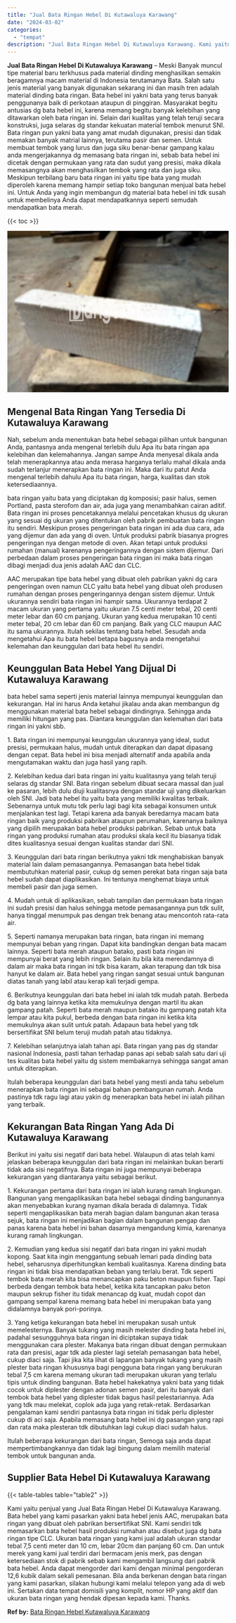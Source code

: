 ```yaml
---
title: "Jual Bata Ringan Hebel Di Kutawaluya Karawang"
date: "2024-03-02"
categories: 
  - "tempat"
description: "Jual Bata Ringan Hebel Di Kutawaluya Karawang. Kami yaitu penjual yang Jual Bata Ringan Hebel Di Kutawaluya Karawang. Bata hebel yang kami pasarkan yakni bat..."
---
```


**Jual Bata Ringan Hebel Di Kutawaluya Karawang** – Meski Banyak muncul tipe material baru terkhusus pada material dinding menghasilkan semakin beragamnya macam material di Indonesia terutamanya Bata. Salah satu jenis material yang banyak digunakan sekarang ini dan masih tren adalah material dinding bata ringan. Bata hebel ini yakni bata yang terus banyak penggunanya baik di perkotaan ataupun di pinggiran. Masyarakat begitu antusias dg bata hebel ini, karena memang begitu banyak kelebihan yang ditawarkan oleh bata ringan ini. Selain dari kualitas yang telah teruji secara konstruksi, juga selaras dg standar kekuatan material tembok menurut SNI. Bata ringan pun yakni bata yang amat mudah digunakan, presisi dan tidak memakan banyak matrial lainnya, terutama pasir dan semen. Untuk membuat tembok yang lurus dan juga siku benar-benar gampang kalau anda mengerjakannya dg memasang bata ringan ini, sebab bata hebel ini dicetak dengan permukaan yang rata dan sudut yang presisi, maka dikala memasangnya akan menghasilkan tembok yang rata dan juga siku. Meskipun terbilang baru bata ringan ini yaitu tipe bata yang mudah diperoleh karena memang hampir setiap toko bangunan menjual bata hebel ini. Untuk Anda yang ingin membangun dg material bata hebel ini tdk susah untuk membelinya Anda dapat mendapatkannya seperti semudah mendapatkan bata merah.

{{< toc >}}

![Jual Bata Ringan Hebel Di Kutawaluya Karawang](/images/jual-hebel-murah-04.png)

## Mengenal Bata Ringan Yang Tersedia Di Kutawaluya Karawang

Nah, sebelum anda menentukan bata hebel sebagai pilihan untuk bangunan Anda, pantasnya anda mengenal terlebih dulu Apa itu bata ringan apa kelebihan dan kelemahannya. Jangan sampe Anda menyesal dikala anda telah menerapkannya atau anda merasa harganya terlalu mahal dikala anda sudah terlanjur menerapkan bata ringan ini. Maka dari itu patut Anda mengenal terlebih dahulu Apa itu bata ringan, harga, kualitas dan stok ketersediaannya.

bata ringan yaitu bata yang diciptakan dg komposisi; pasir halus, semen Portland, pasta sterofom dan air, ada juga yang menambahkan cairan aditif. Bata ringan ini proses pencetakannya melalui pencetakan khusus dg ukuran yang sesuai dg ukuran yang ditentukan oleh pabrik pembuatan bata ringan itu sendiri. Meskipun proses pengeringan bata ringan ini ada dua cara, ada yang dijemur dan ada yang di oven. Untuk produksi pabrik biasanya progres pengeringan nya dengan metode di oven. Akan tetapi untuk produksi rumahan (manual) karenanya pengeringannya dengan sistem dijemur. Dari perbedaan dalam proses pengeringan bata ringan ini maka bata ringan dibagi menjadi dua jenis adalah AAC dan CLC.

AAC merupakan tipe bata hebel yang dibuat oleh pabrikan yakni dg cara pengeringan oven namun CLC yaitu bata hebel yang dibuat oleh produsen rumahan dengan proses pengeringannya dengan sistem dijemur. Untuk ukurannya sendiri bata ringan ini hampir sama. Ukurannya terdapat 2 macam ukuran yang pertama yaitu ukuran 7.5 centi meter tebal, 20 centi meter lebar dan 60 cm panjang. Ukuran yang kedua merupakan 10 centi meter tebal, 20 cm lebar dan 60 cm panjang. Baik yang CLC maupun AAC itu sama ukurannya. Itulah sekilas tentang bata hebel. Sesudah anda mengetahui Apa itu bata hebel betapa bagusnya anda mengetahui kelemahan dan keunggulan dari bata hebel itu sendiri.

## Keunggulan Bata Hebel Yang Dijual Di Kutawaluya Karawang

bata hebel sama seperti jenis material lainnya mempunyai keunggulan dan kekurangan. Hal ini harus Anda ketahui jikalau anda akan membangun dg menggunakan material bata hebel sebagai dindingnya. Sehingga anda memiliki hitungan yang pas. Diantara keunggulan dan kelemahan dari bata ringan ini yakni sbb.

1\. Bata ringan ini mempunyai keunggulan ukurannya yang ideal, sudut presisi, permukaan halus, mudah untuk diterapkan dan dapat dipasang dengan cepat. Bata hebel ini bisa menjadi alternatif anda apabila anda mengutamakan waktu dan juga hasil yang rapih.

2\. Kelebihan kedua dari bata ringan ini yaitu kualitasnya yang telah teruji selaras dg standar SNI. Bata ringan sebelum dibuat secara massal dan jual ke pasaran, lebih dulu diuji kualitasnya dengan standar uji yang dikeluarkan oleh SNI. Jadi bata hebel itu yaitu bata yang memiliki kwalitas terbaik. Sebenarnya untuk mutu tdk perlu lagi bagi kita sebagai konsumen untuk menjalankan test lagi. Tetapi karena ada banyak beredarnya macam bata ringan baik yang produksi pabrikan ataupun perumahan, karenanya baiknya yang dipilih merupakan bata hebel produksi pabrikan. Sebab untuk bata ringan yang produksi rumahan atau produksi skala kecil itu biasanya tidak dites kualitasnya sesuai dengan kualitas standar dari SNI.

3\. Keunggulan dari bata ringan berikutnya yakni tdk menghabiskan banyak material lain dalam pemasangannya. Pemasangan bata hebel tidak membutuhkan material pasir, cukup dg semen perekat bata ringan saja bata hebel sudah dapat diaplikasikan. Ini tentunya menghemat biaya untuk membeli pasir dan juga semen.

4\. Mudah untuk di aplikasikan, sebab tampilan dan permukaan bata ringan ini sudah presisi dan halus sehingga metode pemasangannya pun tdk sulit, hanya tinggal menumpuk pas dengan trek benang atau mencontoh rata-rata air.

5\. Seperti namanya merupakan bata ringan, bata ringan ini memang mempunyai beban yang ringan. Dapat kita bandingkan dengan bata macam lainnya. Seperti bata merah ataupun batako, pasti bata ringan ini mempunyai berat yang lebih ringan. Selain itu bila kita merendamnya di dalam air maka bata ringan ini tdk bisa karam, akan terapung dan tdk bisa hanyut ke dalam air. Bata hebel yang ringan sangat sesuai untuk bangunan diatas tanah yang labil atau kerap kali terjadi gempa.

6\. Berikutnya keunggulan dari bata hebel ini ialah tdk mudah patah. Berbeda dg bata yang lainnya ketika kita memukulnya dengan martil itu akan gampang patah. Seperti bata merah maupun batako itu gampang patah kita lempar atau kita pukul, berbeda dengan bata ringan ini ketika kita memukulnya akan sulit untuk patah. Adapaun bata hebel yang tdk bersertifikat SNI belum teruji mudah patah atau tidaknya.

7\. Kelebihan selanjutnya ialah tahan api. Bata ringan yang pas dg standar nasional Indonesia, pasti tahan terhadap panas api sebab salah satu dari uji tes kualitas bata hebel yaitu dg sistem membakarnya sehingga sangat aman untuk diterapkan.

Itulah beberapa keunggulan dari bata hebel yang mesti anda tahu sebelum menerapkan bata ringan ini sebagai bahan pembangunan rumah. Anda pastinya tdk ragu lagi atau yakin dg menerapkan bata hebel ini ialah pilihan yang terbaik.

## Kekurangan Bata Ringan Yang Ada Di Kutawaluya Karawang

Berikut ini yaitu sisi negatif dari bata hebel. Walaupun di atas telah kami jelaskan beberapa keunggulan dari bata ringan ini melainkan bukan berarti tidak ada sisi negatifnya. Bata ringan ini juga mempunyai beberapa kekurangan yang diantaranya yaitu sebagai berikut.

1\. Kekurangan pertama dari bata ringan ini ialah kurang ramah lingkungan. Bangunan yang mengaplikasikan bata hebel sebagai dinding bangunannya akan menyebabkan kurang nyaman dikala berada di dalamnya. Tidak seperti mengaplikasikan bata merah bagian dalam bangunan akan terasa sejuk, bata ringan ini menjadikan bagian dalam bangunan pengap dan panas karena bata hebel ini bahan dasarnya mengandung kimia, karenanya kurang ramah lingkungan.

2\. Kemudian yang kedua sisi negatif dari bata ringan ini yakni mudah kopong. Saat kita ingin menggantung sebuah lemari pada dinding bata hebel, seharusnya diperhitungkan kembali kualitasnya. Karena dinding bata ringan ini tidak bisa mendapatkan beban yang terlalu berat. Tdk seperti tembok bata merah kita bisa menancapkan paku beton maupun fisher. Tapi berbeda dengan tembok bata hebel, ketika kita tancapkan paku beton maupun sekrup fisher itu tidak menancap dg kuat, mudah copot dan gampang sempal karena memang bata hebel ini merupakan bata yang didalamnya banyak pori-porinya.

3\. Yang ketiga kekurangan bata hebel ini merupakan susah untuk memelesternya. Banyak tukang yang masih melester dinding bata hebel ini, padahal sesungguhnya bata ringan ini diciptakan supaya tidak menggunakan cara plester. Makanya bata ringan dibuat dengan permukaan rata dan presisi, agar tdk ada plester lagi setelah pemasangan bata hebel, cukup diaci saja. Tapi jika kita lihat di lapangan banyak tukang yang masih plester bata ringan khususnya bagi pengguna bata ringan yang berukuran tebal 7,5 cm karena memang ukuran tadi merupakan ukuran yang terlalu tipis untuk dinding bangunan. Bata hebel hakekatnya yakni bata yang tidak cocok untuk diplester dengan adonan semen pasir, dari itu banyak dari tembok bata hebel yang diplester tidak bagus hasil pelestariannya. Ada yang tdk mau melekat, coplok ada juga yang retak-retak. Berdasarkan pengalaman kami sendiri pantasnya bata ringan ini tidak perlu diplester cukup di aci saja. Apabila memasang bata hebel ini dg pasangan yang rapi dan rata maka plesteran tdk dibutuhkan lagi cukup diaci sudah halus.

Itulah beberapa kekurangan dari bata ringan, Semoga saja anda dapat mempertimbangkannya dan tidak lagi bingung dalam memilih material tembok untuk bangunan anda.

## Supplier Bata Hebel Di Kutawaluya Karawang

{{< table-tables table="table2" >}}

Kami yaitu penjual yang Jual Bata Ringan Hebel Di Kutawaluya Karawang. Bata hebel yang kami pasarkan yakni bata hebel jenis AAC, merupakan bata ringan yang dibuat oleh pabrikan bersertifikat SNI. Kami sendiri tdk memasarkan bata hebel hasil produksi rumahan atau disebut juga dg bata ringan tipe CLC. Ukuran bata ringan yang kami jual adalah ukuran standar tebal 7,5 centi meter dan 10 cm, lebar 20cm dan panjang 60 cm. Dan untuk merek yang kami jual terdiri dari bermacam jenis merk, pas dengan ketersediaan stok di pabrik sebab kami mengambil langsung dari pabrik bata hebel. Anda dapat mengorder dari kami dengan minimal pengorderan 12,6 kubik dalam sekali pemesanan. Bila anda berkenan dengan bata ringan yang kami pasarkan, silakan hubungi kami melalui telepon yang ada di web ini. Sertakan data tempat domisili yang komplit, nomor HP yang aktif dan ukuran bata ringan yang hendak dipesan kepada kami. Thanks.

**Ref by:** [Bata Ringan Hebel Kutawaluya Karawang](https://id.wikipedia.org/wiki/Bata)
